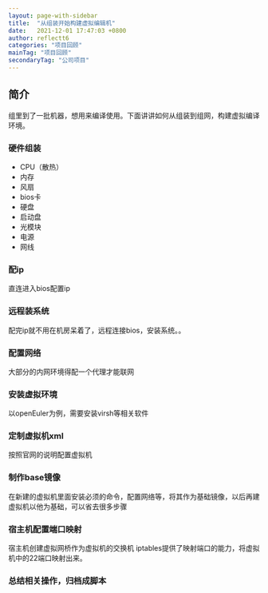 ```yaml
---
layout: page-with-sidebar
title:  "从组装开始构建虚拟编辑机"
date:   2021-12-01 17:47:03 +0800
author: reflectt6
categories: "项目回顾"
mainTag: "项目回顾"
secondaryTag: "公司项目"
---
```


## 简介
组里到了一批机器，想用来编译使用。下面讲讲如何从组装到组网，构建虚拟编译环境。

### 硬件组装
- CPU（散热）
- 内存
- 风扇
- bios卡
- 硬盘
- 启动盘
- 光模块
- 电源
- 网线

### 配ip
直连进入bios配置ip

### 远程装系统
配完ip就不用在机房呆着了，远程连接bios，安装系统。。

### 配置网络
大部分的内网环境得配一个代理才能联网

### 安装虚拟环境
以openEuler为例，需要安装virsh等相关软件

### 定制虚拟机xml
按照官网的说明配置虚拟机

### 制作base镜像
在新建的虚拟机里面安装必须的命令，配置网络等，将其作为基础镜像，以后再建虚拟机以他为基础，可以省去很多步骤

### 宿主机配置端口映射
宿主机创建虚拟网桥作为虚拟机的交换机
iptables提供了映射端口的能力，将虚拟机中的22端口映射出来。

### 总结相关操作，归档成脚本



